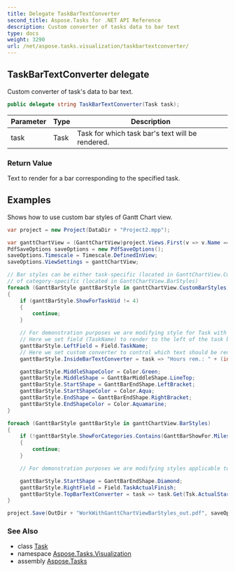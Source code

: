 ```yaml
---
title: Delegate TaskBarTextConverter
second_title: Aspose.Tasks for .NET API Reference
description: Custom converter of tasks data to bar text
type: docs
weight: 3290
url: /net/aspose.tasks.visualization/taskbartextconverter/
---
```

## TaskBarTextConverter delegate

Custom converter of task's data to bar text.

```csharp
public delegate string TaskBarTextConverter(Task task);
```

| Parameter | Type | Description |
| --- | --- | --- |
| task | Task | Task for which task bar's text will be rendered. |

### Return Value

Text to render for a bar corresponding to the specified task.

## Examples

Shows how to use custom bar styles of Gantt Chart view.

```csharp
var project = new Project(DataDir + "Project2.mpp");

var ganttChartView = (GanttChartView)project.Views.First(v => v.Name == "Gantt &Chart");
PdfSaveOptions saveOptions = new PdfSaveOptions();
saveOptions.Timescale = Timescale.DefinedInView;
saveOptions.ViewSettings = ganttChartView;

// Bar styles can be either task-specific (located in GanttChartView.CustomBarStyles)
// of category-specific (located in GanttChartView.BarStyles)
foreach (GanttBarStyle ganttBarStyle in ganttChartView.CustomBarStyles)
{
    if (ganttBarStyle.ShowForTaskUid != 4)
    {
        continue;
    }

    // For demonstration purposes we are modifying style for Task with Unique ID = 4
    // Here we set field (TaskName) to render to the left of the task bar.
    ganttBarStyle.LeftField = Field.TaskName;
    // Here we set custom converter to control which text should be rendered inside the task bar.
    ganttBarStyle.InsideBarTextConverter = task => "Hours rem.: " + (int)task.Get(Tsk.RemainingWork).TimeSpan.TotalHours;

    ganttBarStyle.MiddleShapeColor = Color.Green;
    ganttBarStyle.MiddleShape = GanttBarMiddleShape.LineTop;
    ganttBarStyle.StartShape = GanttBarEndShape.LeftBracket;
    ganttBarStyle.StartShapeColor = Color.Aqua;
    ganttBarStyle.EndShape = GanttBarEndShape.RightBracket;
    ganttBarStyle.EndShapeColor = Color.Aquamarine;
}

foreach (GanttBarStyle ganttBarStyle in ganttChartView.BarStyles)
{
    if (!ganttBarStyle.ShowForCategories.Contains(GanttBarShowFor.Milestone))
    {
        continue;
    }

    // For demonstration purposes we are modifying styles applicable to milestone tasks.

    ganttBarStyle.StartShape = GanttBarEndShape.Diamond;
    ganttBarStyle.RightField = Field.TaskActualFinish;
    ganttBarStyle.TopBarTextConverter = task => task.Get(Tsk.ActualStart).Day.ToString();
}

project.Save(OutDir + "WorkWithGanttChartViewBarStyles_out.pdf", saveOptions);
```

### See Also

* class [Task](../../aspose.tasks/task/)
* namespace [Aspose.Tasks.Visualization](../../aspose.tasks.visualization/)
* assembly [Aspose.Tasks](../../)


